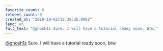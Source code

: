 ```yaml
---
favorite_count: 0
retweet_count: 0
created_at: "2018-10-02T12:39:26.000Z"
lang: en
full_text: "@ghosh1s Sure. I will have a tutorial ready soon, btw."
---
```


[@ghosh1s](https://twitter.com/ghosh1s) Sure. I will have a tutorial ready soon,
btw.
